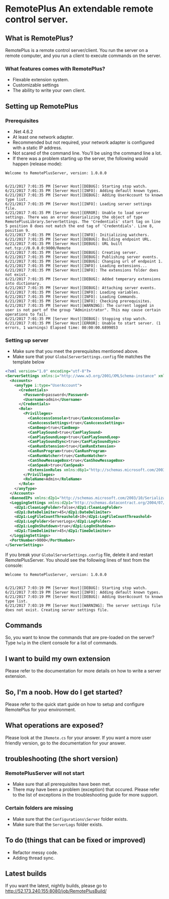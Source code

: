 # RemotePlus An extendable remote control server.
## What is RemotePlus?
RemotePlus is a remote control server/client. You run the server on a remote computer, and you run a client to execute commands on the server.
### What features comes with RemotePlus?
* Flexable extension system.
* Customizable settings
* The ability to write your own client.
## Setting up RemotePlus
### Prerequisites
* .Net 4.6.2
* At least one network adapter.
* Recommended but not required, your network adapter is configured with a static IP address.
* Not scared of the command line. You'll be using the command line a lot.
* If there was a problem starting up the server, the following would happen (release mode):
```
Welcome to RemotePlusServer, version: 1.0.0.0


6/21/2017 7:01:35 PM [Server Host][DEBUG]: Starting stop watch.
6/21/2017 7:01:35 PM [Server Host][INFO]: Adding default known types.
6/21/2017 7:01:35 PM [Server Host][DEBUG]: Adding UserAccount to known type list.
6/21/2017 7:01:35 PM [Server Host][INFO]: Loading server settings file.
6/21/2017 7:01:35 PM [Server Host][ERROR]: Unable to load server settings. There was an error deserializing the object of type RemotePlusLibrary.ServerSettings. The 'Credentials' start tag on line 5 position 8 does not match the end tag of 'Credentdials'. Line 8, position 9.
6/21/2017 7:01:35 PM [Server Host][INFO]: Initializing watchers.
6/21/2017 7:01:35 PM [Server Host][DEBUG]: Building endpoint URL.
6/21/2017 7:01:35 PM [Server Host][DEBUG]: URL built net.tcp://0.0.0.0:9000/Remote
6/21/2017 7:01:35 PM [Server Host][DEBUG]: Creating server.
6/21/2017 7:01:35 PM [Server Host][DEBUG]: Publishing server events.
6/21/2017 7:01:35 PM [Server Host][DEBUG]: Changing url of endpoint 1.
6/21/2017 7:01:35 PM [Server Host][INFO]: Loading extensions...
6/21/2017 7:01:35 PM [Server Host][INFO]: The extensions folder does not exist.
6/21/2017 7:01:35 PM [Server Host][DEBUG]: Added temperary extensions into dictionary.
6/21/2017 7:01:35 PM [Server Host][DEBUG]: Attaching server events.
6/21/2017 7:01:35 PM [Server Host][INFO]: Loading variables.
6/21/2017 7:01:35 PM [Server Host][INFO]: Loading Commands.
6/21/2017 7:01:35 PM [Server Host][INFO]: Checking prerequisites.
6/21/2017 7:01:35 PM [Server Host][WARNING]: The current logged in user is not part of the group "Administrator". This may cause certain operations to fail.
6/21/2017 7:01:35 PM [Server Host][DEBUG]: Stopping stop watch.
6/21/2017 7:01:35 PM [Server Host][ERROR]: Unable to start server. (1 errors, 1 warnings) Elapsed time: 00:00:00.6899053
```
### Setting up server
* Make sure that you meet the prerequisites mentioned above.
* Make sure that your `GlobalServerSettings.config` file matches the template below
``` xml
<?xml version="1.0" encoding="utf-8"?>
<ServerSettings xmlns:i="http://www.w3.org/2001/XMLSchema-instance" xmlns="http://schemas.datacontract.org/2004/07/RemotePlusLibrary">
  <Accounts>
    <anyType i:type="UserAccount">
      <Credentials>
        <Password>password</Password>
        <Username>admin</Username>
      </Credentials>
      <Role>
        <Privilleges>
          <CanAccessConsole>true</CanAccessConsole>
          <CanAccessSettings>true</CanAccessSettings>
          <CanBeep>true</CanBeep>
          <CanPlaySound>true</CanPlaySound>
          <CanPlaySoundLoop>true</CanPlaySoundLoop>
          <CanPlaySoundSync>true</CanPlaySoundSync>
          <CanRunExtension>true</CanRunExtension>
          <CanRunProgram>true</CanRunProgram>
          <CanRunWatcher>true</CanRunWatcher>
          <CanShowMessageBox>true</CanShowMessageBox>
          <CanSpeak>true</CanSpeak>
          <ExtensionRules xmlns:d6p1="http://schemas.microsoft.com/2003/10/Serialization/Arrays" />
        </Privilleges>
        <RoleName>Admin</RoleName>
      </Role>
    </anyType>
  </Accounts>
  <BannedIPs xmlns:d2p1="http://schemas.microsoft.com/2003/10/Serialization/Arrays" i:nil="true" />
  <LoggingSettings xmlns:d2p1="http://schemas.datacontract.org/2004/07/RemotePlusLibrary.Core">
    <d2p1:CleanLogFolder>false</d2p1:CleanLogFolder>
    <d2p1:DateDelimiter>45</d2p1:DateDelimiter>
    <d2p1:LogFileCountThreashold>10</d2p1:LogFileCountThreashold>
    <d2p1:LogFolder>ServerLogs</d2p1:LogFolder>
    <d2p1:LogOnShutdown>true</d2p1:LogOnShutdown>
    <d2p1:TimeDelimiter>45</d2p1:TimeDelimiter>
  </LoggingSettings>
  <PortNumber>9000</PortNumber>
</ServerSettings>
```
If you break your `GlobalServerSettings.config` file, delete it and restart RemotePlusServer. You should see the following lines of text from the console:
```
Welcome to RemotePlusServer, version: 1.0.0.0


6/21/2017 7:03:19 PM [Server Host][DEBUG]: Starting stop watch.
6/21/2017 7:03:19 PM [Server Host][INFO]: Adding default known types.
6/21/2017 7:03:19 PM [Server Host][DEBUG]: Adding UserAccount to known type list.
6/21/2017 7:03:19 PM [Server Host][WARNING]: The server settings file does not exist. Creating server settings file.
```
## Commands
So, you want to know the commands that are pre-loaded on the server? Type `help` in the client console for a list of commands.
## I want to build my own extension
Please refer to the documentation for more details on how to write a server extension.
## So, I'm a noob. How do I get started?
Please refer to the quick start guide on how to setup and configure RemotePlus for your environment.
## What operations are exposed?
Please look at the `IRemote.cs` for your answer. If you want a more user friendly version, go to the documentation for your answer.
## troubleshooting (the short version)
### RemotePlusServer will not start
* Make sure that all prerequisites have been met.
* There may have been a problem (exception) that occured. Please refer to the list of exceptions in the troubleshooting guide for more support.
### Certain folders are missing
* Make sure that the `Configurations\Server` folder exists.
* Make sure that the `ServerLogs` folder exists.
## To do (things that can be fixed or improved)
* Refactor messy code.
* Adding thread sync.
## Latest builds
If you want the latest, nightly builds, please go to http://52.173.240.155:8080/job/RemotePlusBuild/